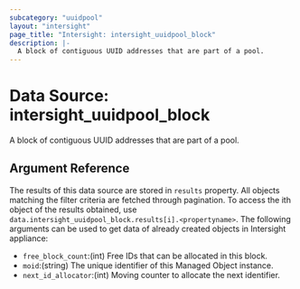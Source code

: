 ```yaml
---
subcategory: "uuidpool"
layout: "intersight"
page_title: "Intersight: intersight_uuidpool_block"
description: |-
  A block of contiguous UUID addresses that are part of a pool.
---
```


# Data Source: intersight_uuidpool_block
A block of contiguous UUID addresses that are part of a pool.
## Argument Reference
The results of this data source are stored in `results` property.
All objects matching the filter criteria are fetched through pagination.
To access the ith object of the results obtained, use `data.intersight_uuidpool_block.results[i].<propertyname>`.
The following arguments can be used to get data of already created objects in Intersight appliance:
* `free_block_count`:(int) Free IDs that can be allocated in this block. 
* `moid`:(string) The unique identifier of this Managed Object instance. 
* `next_id_allocator`:(int) Moving counter to allocate the next identifier. 
 